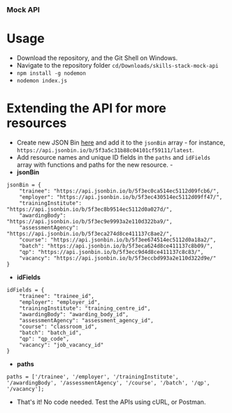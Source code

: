 ### Mock API 

# Usage
- Download the repository, and the Git Shell on Windows.
- Navigate to the repository folder `cd/Downloads/skills-stack-mock-api`
- `npm install -g nodemon`
- `nodemon index.js`

# Extending the API for more resources

- Create new JSON Bin [here](https://jsonbin.io/) and add it to the `jsonBin` array - for instance, `https://api.jsonbin.io/b/5f3a5c31b88c04101cf59111/latest`.
- Add resource names and unique ID fields in the `paths` and `idFields ` array with functions and paths for the new resource. - 
- **jsonBin**
```
jsonBin = {
    "trainee": "https://api.jsonbin.io/b/5f3ec0ca514ec5112d09fcb6/",
    "employer": "https://api.jsonbin.io/b/5f3ec430514ec5112d09ff47/",
    "trainingInstitute": "https://api.jsonbin.io/b/5f3ec8b9514ec5112d0a027d/",
    "awardingBody": "https://api.jsonbin.io/b/5f3ec9e9993a2e110d322ba9/",
    "assessmentAgency": "https://api.jsonbin.io/b/5f3eca274d8ce411137c8ae2/",
    "course": "https://api.jsonbin.io/b/5f3ee674514ec5112d0a18a2/",
    "batch": "https://api.jsonbin.io/b/5f3eca624d8ce411137c8b09/",
    "qp": "https://api.jsonbin.io/b/5f3ecc9d4d8ce411137c8c83/",
    "vacancy": "https://api.jsonbin.io/b/5f3eccbd993a2e110d322d9e/"
}
```
- **idFields**
```
idFields = {
    "trainee": "trainee_id",
    "employer": "employer_id",
    "trainingInstitute": "training_centre_id",
    "awardingBody": "awarding_body_id",
    "assessmentAgency": "assessment_agency_id",
    "course": "classroom_id",
    "batch": "batch_id",
    "qp": "qp_code",
    "vacancy": "job_vacancy_id"
}
```

- **paths**

`paths = ['/trainee', '/employer', '/trainingInstitute', '/awardingBody', '/assessmentAgency', '/course', '/batch', '/qp', '/vacancy'];`

- That's it! No code needed. Test the APIs using cURL, or Postman.
